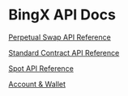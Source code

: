 
# BingX API Docs

[Perpetual Swap API Reference](https://bingx-api.github.io/docs/swap/) 

[Standard Contract API Reference](https://bingx-api.github.io/docs/standard/)    

[Spot API Reference](https://bingx-api.github.io/docs/spot/) 

[Account & Wallet](https://bingx-api.github.io/docs/common/)
